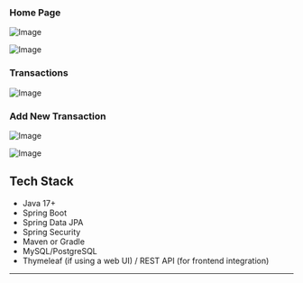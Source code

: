 ### Home Page ###

![Image](https://github.com/user-attachments/assets/516cb3e0-0e69-47f9-84c8-3ef72ef7eb60)

![Image](https://github.com/user-attachments/assets/5183f13d-3c6a-4244-84b7-629706c28132)

### Transactions ###

![Image](https://github.com/user-attachments/assets/1a3ff388-5449-4a37-a21d-7c533de72991)

### Add New Transaction ###

![Image](https://github.com/user-attachments/assets/155536db-4193-448f-8854-acc9204ebe8f)

![Image](https://github.com/user-attachments/assets/e1ce4ae7-1701-4b56-aff6-c08adb2379aa)


## Tech Stack

- Java 17+
- Spring Boot
- Spring Data JPA
- Spring Security
- Maven or Gradle
- MySQL/PostgreSQL
- Thymeleaf (if using a web UI) / REST API (for frontend integration)

---
